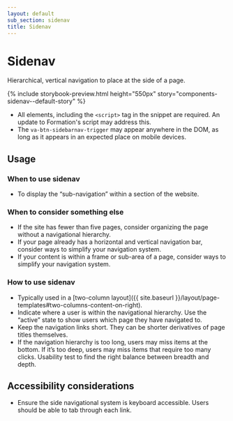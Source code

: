```yaml
---
layout: default
sub_section: sidenav
title: Sidenav
---
```


# Sidenav

<p class="va-introtext">Hierarchical, vertical navigation to place at the side of a page.</p>

{% include storybook-preview.html height="550px" story="components-sidenav--default-story" %}

* All elements, including the `<script>` tag in the snippet are required. An update to Formation's script may address this.
* The `va-btn-sidebarnav-trigger` may appear anywhere in the DOM, as long as it appears in an expected place on mobile devices.

## Usage

### When to use sidenav
* To display the “sub-navigation” within a section of the website.

### When to consider something else
* If the site has fewer than five pages, consider organizing the page without a navigational hierarchy.
* If your page already has a horizontal and vertical navigation bar, consider ways to simplify your navigation system.
* If your content is within a frame or sub-area of a page, consider ways to simplify your navigation system.

### How to use sidenav
* Typically used in a [two-column layout]({{ site.baseurl }}/layout/page-templates#two-columns-content-on-right).
* Indicate where a user is within the navigational hierarchy. Use the “active” state to show users which page they have navigated to.
* Keep the navigation links short. They can be shorter derivatives of page titles themselves.
* If the navigation hierarchy is too long, users may miss items at the bottom. If it’s too deep, users may miss items that require too many clicks. Usability test to find the right balance between breadth and depth.

## Accessibility considerations
* Ensure the side navigational system is keyboard accessible. Users should be able to tab through each link.

